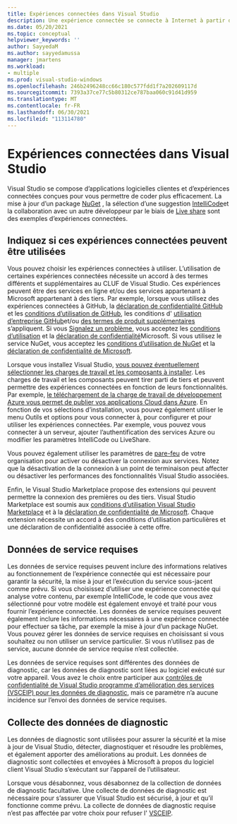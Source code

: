 ```yaml
---
title: Expériences connectées dans Visual Studio
description: Une expérience connectée se connecte à Internet à partir d’un ordinateur client et fournit un service au client.
ms.date: 05/20/2021
ms.topic: conceptual
helpviewer_keywords: ''
author: SayyedaM
ms.author: sayyedamussa
manager: jmartens
ms.workload:
- multiple
ms.prod: visual-studio-windows
ms.openlocfilehash: 246b2496248cc66c180c577fdd1f7a202609117d
ms.sourcegitcommit: 7393a37ce77c5b80312ce787baa060c91d41d959
ms.translationtype: MT
ms.contentlocale: fr-FR
ms.lasthandoff: 06/30/2021
ms.locfileid: "113114780"
---
```

# <a name="connected-experiences-in-visual-studio"></a>**Expériences connectées dans Visual Studio** #

Visual Studio se compose d’applications logicielles clientes et d’expériences connectées conçues pour vous permettre de coder plus efficacement. La mise à jour d’un package [NuGet](/nuget/consume-packages/install-use-packages-visual-studio) , la sélection d’une suggestion [IntelliCode](/visualstudio/intellicode/overview)et la collaboration avec un autre développeur par le biais de [Live share](/visualstudio/liveshare/quickstart/share) sont des exemples d’expériences connectées. 

## <a name="choose-whether-these-connected-experiences-are-available-to-use"></a>Indiquez si ces expériences connectées peuvent être utilisées ##

Vous pouvez choisir les expériences connectées à utiliser. L’utilisation de certaines expériences connectées nécessite un accord à des termes différents et supplémentaires au CLUF de Visual Studio. Ces expériences peuvent être des services en ligne et/ou des services appartenant à Microsoft appartenant à des tiers. Par exemple, lorsque vous utilisez des expériences connectées à GitHub, la [déclaration de confidentialité GitHub](https://docs.github.com/github/site-policy/github-privacy-statement) et les [conditions d’utilisation de GitHub](https://docs.github.com/github/site-policy/github-terms-of-service), les conditions d' [utilisation d’entreprise GitHub](https://docs.github.com/github/site-policy/github-corporate-terms-of-service)et/ou [des termes de produit supplémentaires](https://docs.github.com/github/site-policy/github-additional-product-terms) s’appliquent. Si vous [Signalez un problème](/visualstudio/ide/how-to-report-a-problem-with-visual-studio), vous acceptez les [conditions d’utilisation](https://www.microsoft.com/legal/terms-of-use) et la [déclaration de confidentialité](https://privacy.microsoft.com/en-us/privacystatement)Microsoft. Si vous utilisez le service NuGet, vous acceptez les [conditions d’utilisation de NuGet](https://www.nuget.org/policies/Terms) et la [déclaration de confidentialité de Microsoft](https://privacy.microsoft.com/en-us/privacystatement). 

Lorsque vous installez Visual Studio, [vous pouvez éventuellement sélectionner les charges de travail et les composants à installer](/visualstudio/install/install-visual-studio). Les charges de travail et les composants peuvent tirer parti de tiers et peuvent permettre des expériences connectées en fonction de leurs fonctionnalités. Par exemple, [le téléchargement de la charge de travail de développement Azure vous permet de publier vos applications Cloud dans Azure](https://visualstudio.microsoft.com/vs/features/azure/). En fonction de vos sélections d’installation, vous pouvez également utiliser le menu Outils et options pour vous connecter à, pour configurer et pour utiliser les expériences connectées. Par exemple, vous pouvez vous connecter à un serveur, ajouter l’authentification des services Azure ou modifier les paramètres IntelliCode ou LiveShare.  

Vous pouvez également utiliser les paramètres de [pare-feu](/visualstudio/install/install-and-use-visual-studio-behind-a-firewall-or-proxy-server) de votre organisation pour activer ou désactiver la connexion aux services. Notez que la désactivation de la connexion à un point de terminaison peut affecter ou désactiver les performances des fonctionnalités Visual Studio associées. 

Enfin, le Visual Studio Marketplace propose des extensions qui peuvent permettre la connexion des premières ou des tiers. Visual Studio Marketplace est soumis aux [conditions d’utilisation Visual Studio Marketplace](https://cdn.vsassets.io/v/M146_20190123.39/_content/Microsoft-Visual-Studio-Marketplace-Terms-of-Use.pdf) et à la [déclaration de confidentialité de Microsoft](https://privacy.microsoft.com/en-us/privacystatement). Chaque extension nécessite un accord à des conditions d’utilisation particulières et une déclaration de confidentialité associée à cette offre.  


## <a name="required-service-data"></a>Données de service requises ##

Les données de service requises peuvent inclure des informations relatives au fonctionnement de l’expérience connectée qui est nécessaire pour garantir la sécurité, la mise à jour et l’exécution du service sous-jacent comme prévu. Si vous choisissez d’utiliser une expérience connectée qui analyse votre contenu, par exemple IntelliCode, le code que vous avez sélectionné pour votre modèle est également envoyé et traité pour vous fournir l’expérience connectée. Les données de service requises peuvent également inclure les informations nécessaires à une expérience connectée pour effectuer sa tâche, par exemple la mise à jour d’un package NuGet. Vous pouvez gérer les données de service requises en choisissant si vous souhaitez ou non utiliser un service particulier. Si vous n’utilisez pas de service, aucune donnée de service requise n’est collectée. 

Les données de service requises sont différentes des données de diagnostic, car les données de diagnostic sont liées au logiciel exécuté sur votre appareil. Vous avez le choix entre participer aux [contrôles de confidentialité de Visual Studio programme d’amélioration des services (VSCEIP) pour les données de diagnostic](/visualstudio/ide/visual-studio-experience-improvement-program), mais ce paramètre n’a aucune incidence sur l’envoi des données de service requises. 

## <a name="diagnostic-data-collection"></a>Collecte des données de diagnostic ##

Les données de diagnostic sont utilisées pour assurer la sécurité et la mise à jour de Visual Studio, détecter, diagnostiquer et résoudre les problèmes, et également apporter des améliorations au produit. Les données de diagnostic sont collectées et envoyées à Microsoft à propos du logiciel client Visual Studio s’exécutant sur l’appareil de l’utilisateur.

Lorsque vous désabonnez, vous désabonnez de la collection de données de diagnostic facultative. Une collecte de données de diagnostic est nécessaire pour s’assurer que Visual Studio est sécurisé, à jour et qu’il fonctionne comme prévu. La collecte de données de diagnostic requise n’est pas affectée par votre choix pour refuser l' [VSCEIP](/visualstudio/ide/visual-studio-experience-improvement-program). 
